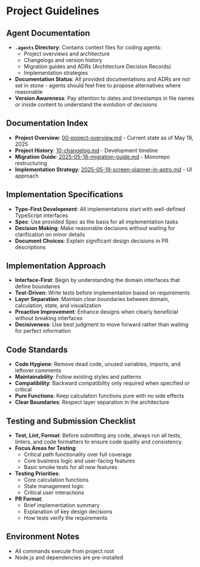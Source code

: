 # Project Guidelines

## Agent Documentation

- **`.agents` Directory**: Contains context files for coding agents:
  - Project overviews and architecture
  - Changelogs and version history
  - Migration guides and ADRs (Architecture Decision Records)
  - Implementation strategies
- **Documentation Status**: All provided documentations and ADRs are not set in stone - agents should feel free to propose alternatives where reasonable
- **Version Awareness**: Pay attention to dates and timestamps in file names or inside content to understand the evolution of decisions

## Documentation Index

- **Project Overview**: [00-project-overview.md](/.agents/00-project-overview.md) - Current state as of May 19, 2025
- **Project History**: [10-changelog.md](/.agents/10-changelog.md) - Development timeline
- **Migration Guide**: [2025-05-18-migration-guide.md](/.agents/2025-05-18-migration-guide.md) - Monorepo restructuring
- **Implementation Strategy**: [2025-05-19-screen-planner-in-astro.md](/.agents/2025-05-19-screen-planner-in-astro.md) - UI approach

## Implementation Specifications

- **Type-First Development**: All implementations start with well-defined TypeScript interfaces
- **Spec**: Use provided Spec as the basis for all implementation tasks
- **Decision Making**: Make reasonable decisions without waiting for clarification on minor details
- **Document Choices**: Explain significant design decisions in PR descriptions

## Implementation Approach

- **Interface-First**: Begin by understanding the domain interfaces that define boundaries
- **Test-Driven**: Write tests before implementation based on requirements
- **Layer Separation**: Maintain clear boundaries between domain, calculation, state, and visualization
- **Proactive Improvement**: Enhance designs when clearly beneficial without breaking interfaces
- **Decisiveness**: Use best judgment to move forward rather than waiting for perfect information

## Code Standards

- **Code Hygiene**: Remove dead code, unused variables, imports, and leftover comments
- **Maintainability**: Follow existing styles and patterns
- **Compatibility**: Backward compatibility only required when specified or critical
- **Pure Functions**: Keep calculation functions pure with no side effects
- **Clear Boundaries**: Respect layer separation in the architecture

## Testing and Submission Checklist

- **Test, Lint, Format**: Before submitting any code, always run all tests, linters, and code formatters to ensure code quality and consistency.
- **Focus Areas for Testing**:
  - Critical path functionality over full coverage
  - Core business logic and user-facing features
  - Basic smoke tests for all new features
- **Testing Priorities**:
  - Core calculation functions
  - State management logic
  - Critical user interactions
- **PR Format**:
  - Brief implementation summary
  - Explanation of key design decisions
  - How tests verify the requirements

## Environment Notes

- All commands execute from project root
- Node.js and dependencies are pre-installed
